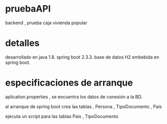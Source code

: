 # pruebaAPI
backend , prueba caja vivienda popular

# detalles

desarrollado en java 1.8. 
spring boot 2.3.3. 
base de datos H2 embebida en spring boot.

# especificaciones de arranque
aplication.properties , se encuentra los datos de conexión a la BD.

al arranque de spring boot crea las tablas , Persona , TipoDocumento , Pais

ejecuta un script para las tablas Pais , TipoDocumento





